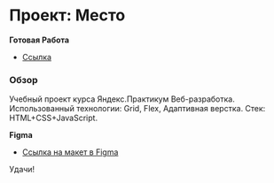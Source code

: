 # Проект: Место

**Готовая Работа**

* [Ссылка](https://vyacheslavshtyrlin.github.io/mesto-praktikum)

### Обзор

Учебный проект курса Яндекс.Практикум Веб-разработка.
Использованный технологии: Grid, Flex, Адаптивная верстка.
Стек: HTML+CSS+JavaScript.

**Figma**

* [Ссылка на макет в Figma](https://www.figma.com/file/2cn9N9jSkmxD84oJik7xL7/JavaScript.-Sprint-4?node-id=0%3A1)


Удачи!
